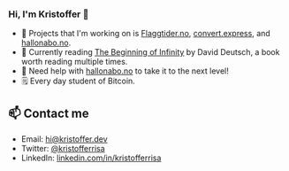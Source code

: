 ### Hi, I'm Kristoffer 👋

- 🔭 Projects that I'm working on is [Flaggtider.no](https://flaggtider.no), [convert.express](https://convert.express), and [hallonabo.no](https://hallonabo.no). 
- 📖 Currently reading [The Beginning of Infinity](https://en.wikipedia.org/wiki/The_Beginning_of_Infinity) by David Deutsch, a book worth reading multiple times. 
- 🤔 Need help with [hallonabo.no](https://hallonabo.no) to take it to the next level! 
- 🗒 Every day student of Bitcoin. 

## 📫 Contact me
- Email: [hi@kristoffer.dev](mailto:hi@kristoffer.dev)
- Twitter: [@kristofferrisa](https://twitter.com/kristofferrisa)
- LinkedIn: [linkedin.com/in/kristofferrisa](https://www.linkedin.com/in/kristofferrisa)
